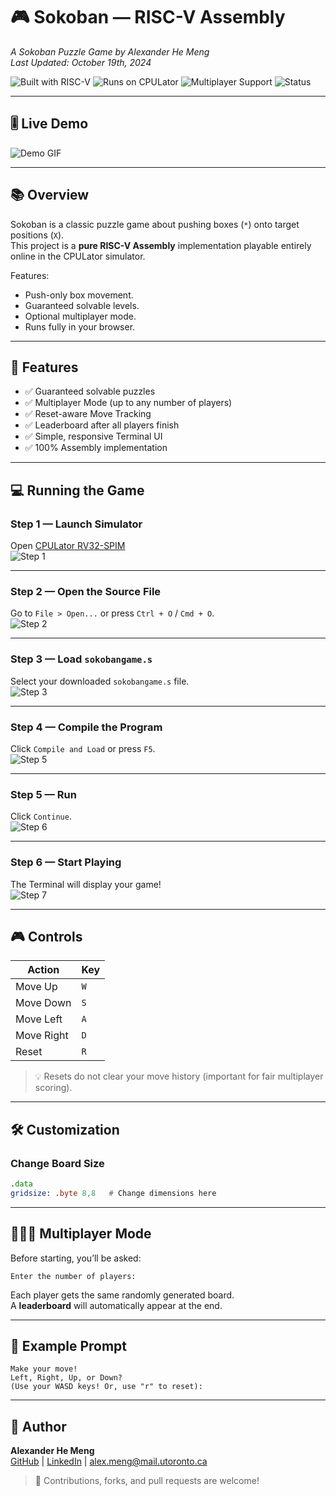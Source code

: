 # 🎮 Sokoban — RISC-V Assembly  
_A Sokoban Puzzle Game by Alexander He Meng_  
_Last Updated: October 19th, 2024_

![Built with RISC-V](https://img.shields.io/badge/Built%20with-RISC--V%20Assembly-blueviolet)
![Runs on CPULator](https://img.shields.io/badge/Platform-CPULator%20RV32--SPIM-brightgreen)
![Multiplayer Support](https://img.shields.io/badge/Feature-Multiplayer-informational)
![Status](https://img.shields.io/badge/Status-Playable%20%26%20Complete-success)

---

## 🎚 Live Demo

![Demo GIF](https://github.com/Dawgsrlife/Sokoban-Game/blob/main/Live%20Demo%20Gif/demonstration.gif)

---

## 📚 Overview

Sokoban is a classic puzzle game about pushing boxes (`*`) onto target positions (`X`).  
This project is a **pure RISC-V Assembly** implementation playable entirely online in the CPULator simulator.

Features:
- Push-only box movement.
- Guaranteed solvable levels.
- Optional multiplayer mode.
- Runs fully in your browser.

---

## 🎯 Features

- ✅ Guaranteed solvable puzzles
- ✅ Multiplayer Mode (up to any number of players)
- ✅ Reset-aware Move Tracking
- ✅ Leaderboard after all players finish
- ✅ Simple, responsive Terminal UI
- ✅ 100% Assembly implementation

---

## 💻 Running the Game

### Step 1 — Launch Simulator  
Open [CPULator RV32-SPIM](https://cpulator.01xz.net/?sys=rv32-spim)  
![Step 1](https://github.com/Dawgsrlife/Sokoban-Game/blob/main/User%20Guide%20Screenshots/1.png)

---

### Step 2 — Open the Source File  
Go to `File > Open...` or press `Ctrl + O` / `Cmd + O`.  
![Step 2](https://github.com/Dawgsrlife/Sokoban-Game/blob/main/User%20Guide%20Screenshots/2.png)

---

### Step 3 — Load `sokobangame.s`  
Select your downloaded `sokobangame.s` file.  
![Step 3](https://github.com/Dawgsrlife/Sokoban-Game/blob/main/User%20Guide%20Screenshots/3.png)

---

### Step 4 — Compile the Program  
Click `Compile and Load` or press `F5`.  
![Step 5](https://github.com/Dawgsrlife/Sokoban-Game/blob/main/User%20Guide%20Screenshots/5.png)

---

### Step 5 — Run  
Click `Continue`.  
![Step 6](https://github.com/Dawgsrlife/Sokoban-Game/blob/main/User%20Guide%20Screenshots/6.png)

---

### Step 6 — Start Playing  
The Terminal will display your game!  
![Step 7](https://github.com/Dawgsrlife/Sokoban-Game/blob/main/User%20Guide%20Screenshots/7.png)

---

## 🎮 Controls

| Action | Key |
|--------|------|
| Move Up | `W` |
| Move Down | `S` |
| Move Left | `A` |
| Move Right | `D` |
| Reset | `R` |

> 💡 Resets do not clear your move history (important for fair multiplayer scoring).

---

## 🛠️ Customization

### Change Board Size

```asm
.data
gridsize: .byte 8,8   # Change dimensions here
```

---

## 🧑‍🤝‍🧑 Multiplayer Mode

Before starting, you’ll be asked:

```text
Enter the number of players:
```

Each player gets the same randomly generated board.  
A **leaderboard** will automatically appear at the end.

---

## 🥇 Example Prompt

```text
Make your move!
Left, Right, Up, or Down?
(Use your WASD keys! Or, use "r" to reset):
```

---

## 🙌 Author

**Alexander He Meng**  
[GitHub](https://github.com/Dawgsrlife) | [LinkedIn](https://linkedin.com/in/alex-he-meng) | alex.meng@mail.utoronto.ca

> 💬 Contributions, forks, and pull requests are welcome!
